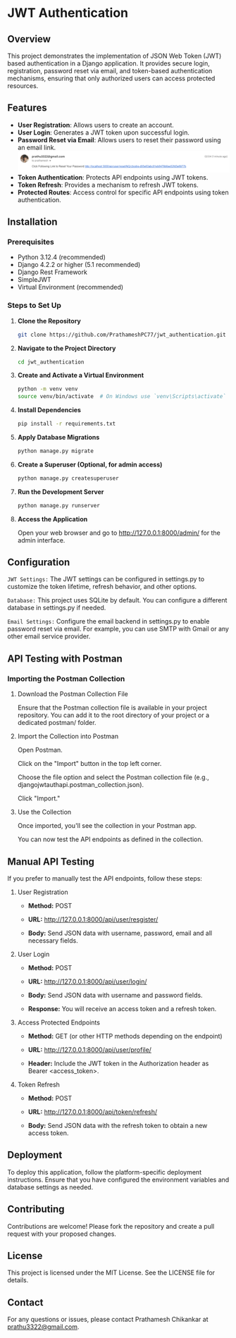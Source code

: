 # JWT Authentication

## Overview

This project demonstrates the implementation of JSON Web Token (JWT) based authentication in a Django application. It provides secure login, registration, password reset via email, and token-based authentication mechanisms, ensuring that only authorized users can access protected resources.


## Features

- **User Registration**: Allows users to create an account.
- **User Login**: Generates a JWT token upon successful login.
- **Password Reset via Email**: Allows users to reset their password using an email link.
  ![password reset mail](https://github.com/PrathameshPC77/jwt_authentication/blob/main/password%20reset%20mail.png)
- **Token Authentication**: Protects API endpoints using JWT tokens.
- **Token Refresh**: Provides a mechanism to refresh JWT tokens.
- **Protected Routes**: Access control for specific API endpoints using token authentication.

## Installation

### Prerequisites

- Python 3.12.4 (recommended)
- Django 4.2.2 or higher (5.1 recommended)
- Django Rest Framework
- SimpleJWT
- Virtual Environment (recommended)

### Steps to Set Up

1. **Clone the Repository**

   ```bash
   git clone https://github.com/PrathameshPC77/jwt_authentication.git

2. **Navigate to the Project Directory**

   ```bash
   cd jwt_authentication

3. **Create and Activate a Virtual Environment**

    ```bash
   python -m venv venv
   source venv/bin/activate  # On Windows use `venv\Scripts\activate`

4. **Install Dependencies**

   ```bash
   pip install -r requirements.txt

5. **Apply Database Migrations**

    ```bash
    python manage.py migrate

6. **Create a Superuser (Optional, for admin access)**

    ```bash
    python manage.py createsuperuser

7. **Run the Development Server**

    ```bash
    python manage.py runserver

8. **Access the Application**

    Open your web browser and go to http://127.0.0.1:8000/admin/ for the admin interface.

## Configuration
  `JWT Settings:` The JWT settings can be configured in settings.py to customize the token lifetime, refresh behavior, and other options.

  `Database:` This project uses SQLite by default. You can configure a different database in settings.py if needed.

   `Email Settings:` Configure the email backend in settings.py to enable password reset via email. For example, you can use SMTP with Gmail or any other email service provider.

## API Testing with Postman
### Importing the Postman Collection
1. Download the Postman Collection File

    Ensure that the Postman collection file is available in your project repository. You can add it to the root directory of your project or a dedicated postman/ folder.

2. Import the Collection into Postman

    Open Postman.
   
    Click on the "Import" button in the top left corner.
   
    Choose the file option and select the Postman collection file (e.g., djangojwtauthapi.postman_collection.json).
   
    Click "Import."
   
4. Use the Collection

    Once imported, you'll see the collection in your Postman app.
   
    You can now test the API endpoints as defined in the collection.
   
## Manual API Testing
If you prefer to manually test the API endpoints, follow these steps:

1. User Registration

    - **Method:** POST
   
    - **URL:** http://127.0.0.1:8000/api/user/resgister/
   
    - **Body:** Send JSON data with username, password, email and all necessary fields.
  
2. User Login

    - **Method:** POST

    - **URL:** http://127.0.0.1:8000/api/user/login/
   
    - **Body:** Send JSON data with username and password fields.
   
    - **Response:** You will receive an access token and a refresh token.
  
3. Access Protected Endpoints

    - **Method:** GET (or other HTTP methods depending on the endpoint)
   
    - **URL:** http://127.0.0.1:8000/api/user/profile/
   
    - **Header:** Include the JWT token in the Authorization header as Bearer <access_token>.

4. Token Refresh

    - **Method:** POST
   
    - **URL:** http://127.0.0.1:8000/api/token/refresh/
   
    - **Body:** Send JSON data with the refresh token to obtain a new access token.

## Deployment
   To deploy this application, follow the platform-specific deployment instructions. Ensure that you have configured the environment variables and database settings as needed.

## Contributing
   Contributions are welcome! Please fork the repository and create a pull request with your proposed changes.

## License
   This project is licensed under the MIT License. See the LICENSE file for details.

## Contact
   For any questions or issues, please contact Prathamesh Chikankar at prathu3322@gmail.com.
